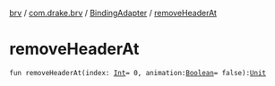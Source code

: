 [brv](../../index.md) / [com.drake.brv](../index.md) / [BindingAdapter](index.md) / [removeHeaderAt](./remove-header-at.md)

# removeHeaderAt

`fun removeHeaderAt(index: `[`Int`](https://kotlinlang.org/api/latest/jvm/stdlib/kotlin/-int/index.html)` = 0, animation: `[`Boolean`](https://kotlinlang.org/api/latest/jvm/stdlib/kotlin/-boolean/index.html)` = false): `[`Unit`](https://kotlinlang.org/api/latest/jvm/stdlib/kotlin/-unit/index.html)